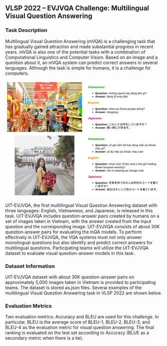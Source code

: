 ## VLSP 2022 – EVJVQA Challenge: Multilingual Visual Question Answering

### Task Description

Multilingual Visual Question Answering (mVQA) is a challenging task that has gradually gained attraction and made substantial progress in recent years. mVQA is also one of the potential tasks with a combination of Computational Linguistics and Computer Vision. Based on an image and a question about it, an mVQA system can predict correct answers in several languages. Although the task is simple for humans, it is a challenge for computers. 

![](docs/imgs/299545264.jpeg)

UIT-EVJVQA, the first multilingual Visual Question Answering dataset with three languages: English, Vietnamese, and Japanese, is released in this task. UIT-EVJVQA includes question-answer pairs created by humans on a set of images taken in Vietnam, with the answer created from the input question and the corresponding image. UIT-EVJVQA consists of about 30K question-answer pairs for evaluating the mQA models. To perform effectively in UIT-EVJVQA, the VQA systems must not only answer monolingual questions but also identify and predict correct answers for multilingual questions. Participating teams will utilize the UIT-EVJVQA dataset to evaluate visual question-answer models in this task.

### Dataset Information

UIT-EVJVQA dataset with about 30K question-answer pairs on approximately 5,000 images taken in Vietnam is provided to participating teams. The dataset is stored as.json files. Several examples of the multilingual Visual Question Answering task in VLSP 2022 are shown below.

### Evaluation Metrics

Two evaluation metrics: Accuracy and BLEU are used for this challenge. In particular, BLEU is the average score of BLEU-1, BLEU-2, BLEU-3, and BLEU-4 as the evaluation metric for visual question answering. The final ranking is evaluated on the test set according to Accuracy (BLUE as a secondary metric when there is a tie). 

